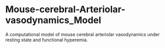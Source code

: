 # Mouse-cerebral-Arteriolar-vasodynamics_Model
A computational model of mouse cerebral arteriolar vasodynamics under resting state and functional hyperemia.
